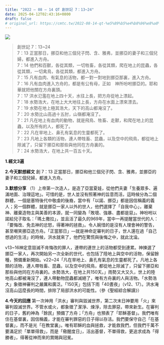 ```yaml
---
title: "2022 – 08 – 14 QT 創世記 7：13~24"
date: 2025-04-12T02:43:16+0800
draft: false
# original_url: https://cmtc.tw/2022-08-14-qt-%e5%89%b5%e4%b8%96%e8%a8%98-7%ef%bc%9a1324
---
```


![](/images/qt.jpg)
> 創世記 7：13\~24  
> 7：13 正當那日，挪亞和他三個兒子閃、含、雅弗，並挪亞的妻子和三個兒婦，都進入方舟。  
> 7：14 他們和百獸，各從其類，一切牲畜，各從其類，爬在地上的昆蟲，各從其類，一切禽鳥，各從其類，都進入方舟。  
> 7：15 凡有血肉、有氣息的活物，都一對一對地到挪亞那裏，進入方舟。  
> 7：16 凡有血肉進入方舟的，都是有公有母，正如　神所吩咐挪亞的。耶和華就把他關在方舟裏頭。  
> 7：17 洪水氾濫在地上四十天，水往上長，把方舟從地上漂起。  
> 7：18 水勢浩大，在地上大大地往上長，方舟在水面上漂來漂去。  
> 7：19 水勢在地上極其浩大，天下的高山都淹沒了。  
> 7：20 水勢比山高過十五肘，山嶺都淹沒了。  
> 7：21 凡在地上有血肉的動物，就是飛鳥、牲畜、走獸，和爬在地上的昆蟲，以及所有的人，都死了。  
> 7：22 凡在旱地上、鼻孔有氣息的生靈都死了。  
> 7：23 凡地上各類的活物，連人帶牲畜、昆蟲，以及空中的飛鳥，都從地上除滅了，只留下挪亞和那些與他同在方舟裏的。  
> 7：24 水勢浩大，在地上共一百五十天。

**1.經文3遍**

**2.今天默想經文**
創 7：13 正當那日，挪亞和他三個兒子閃、含、雅弗，並挪亞的妻子和三個兒婦，都進入方舟。

**3.默想分享**
（1）上帝第一次造人，是造了亞當夏娃，從他們夫妻「生養眾多、遍滿地面、治理這地」。可惜的是，世人並沒有照著神的旨意而活，這時候分為二個群體，一個是塞特後代中敬虔的後裔，當中有「以諾、挪亞」都是因信稱義的義人；另一個群體，就是挪亞一家人以外的世人，他們選擇了「自我中心」，離棄神、離棄造物主與美善的本源，就一同變為「敗壞、強暴、盡都是惡」。神吩咐以諾給兒子取名：「瑪土撒拉」，並且活了最久的969年，當中一再提醒當世代的人：「要悔改、免去神的忿怒，得著神的拯救」。令人婉惜的是沒有人理會神的警告，甚至嘲笑挪亞造方舟。「正當那日」—就是神命定審判的日子，世人還在過「自己想過的生活」的時候，洪水就來了，他們在驚慌與後悔之中，就此沈淪。

v13\~16神定意毀滅不肯悔改的罪人，連帶的連世上的活物都受到連累。神揀選了挪亞一家人，再次開始另一次全新的世代，也包括了陸地上與空中的活物，保留餘種，預備重新開始。v22\~24「凡在旱地上、鼻孔有氣息的生靈都死了。凡地上各類的活物，連人帶牲畜、昆蟲，以及空中的飛鳥，都從地上除滅了，只留下挪亞和那些與他同在方舟裏的。水勢浩大，在地上共150天。」雨勢又大又久，世上的陸地高山都被淹沒了，連人帶動物昆蟲都滅絕了，唯有方舟裏的人與活物。「水勢浩大」象徵神審判之嚴厲和廣泛。「150天」包括下雨「40晝夜」（v12、17）。洪水淹沒高山這麼長的時間，排除了局部洪水的可能性。（參《聖經綜合解讀》）

**4.今天的回應**
第一次神用「洪水」審判與毀滅世界，第二次末日神要用「火」來審判毀滅世界。不管水或火，都象徵了潔淨、煉淨，除去罪惡，帶來新生。在審判的日子，舊約神為「餘民」預備了方舟；「方舟」也預表了「耶穌基督」。我們唯有住在基督裏，因信稱義，才能在審判罪惡的日子得以存活。我們要保守自己「在基督裏」，而不是光「在教堂裏」。唯有耶穌的血與拯救，才能救我們，但我們千萬不要滿足於「單單得救」，而是「儆醒度日」，活出基督，不單得救，更追求成為「得勝者」，得著從神而來的賞賜與冠冕。
